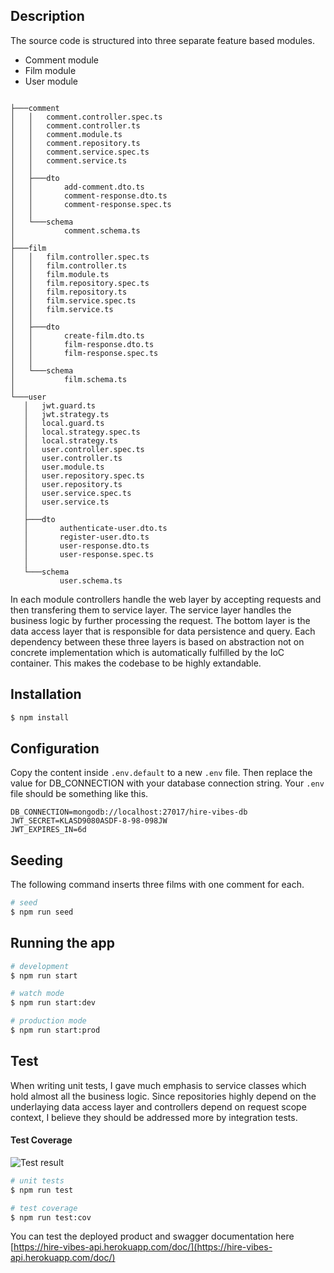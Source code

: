 
## Description

The source code is structured into three separate feature based modules.
- Comment module
- Film module
- User module
 ```

├───comment
│   │   comment.controller.spec.ts
│   │   comment.controller.ts
│   │   comment.module.ts
│   │   comment.repository.ts
│   │   comment.service.spec.ts
│   │   comment.service.ts
│   │
│   ├───dto
│   │       add-comment.dto.ts
│   │       comment-response.dto.ts
│   │       comment-response.spec.ts
│   │
│   └───schema
│           comment.schema.ts
│
├───film
│   │   film.controller.spec.ts
│   │   film.controller.ts
│   │   film.module.ts
│   │   film.repository.spec.ts
│   │   film.repository.ts
│   │   film.service.spec.ts
│   │   film.service.ts
│   │
│   ├───dto
│   │       create-film.dto.ts
│   │       film-response.dto.ts
│   │       film-response.spec.ts
│   │
│   └───schema
│           film.schema.ts
│
└───user
    │   jwt.guard.ts
    │   jwt.strategy.ts
    │   local.guard.ts
    │   local.strategy.spec.ts
    │   local.strategy.ts
    │   user.controller.spec.ts
    │   user.controller.ts
    │   user.module.ts
    │   user.repository.spec.ts
    │   user.repository.ts
    │   user.service.spec.ts
    │   user.service.ts
    │
    ├───dto
    │       authenticate-user.dto.ts
    │       register-user.dto.ts
    │       user-response.dto.ts
    │       user-response.spec.ts
    │
    └───schema
            user.schema.ts
 ```
In each module controllers handle the web layer by accepting requests and then transfering them to service layer. The service layer handles the business logic by further processing the request. The bottom layer is the data access layer that is responsible for data persistence and query. Each dependency between these three layers is based on abstraction not on concrete implementation which is automatically fulfilled by the IoC container. This makes the codebase to be highly extandable.

## Installation

```bash
$ npm install
```

## Configuration
Copy the content inside `.env.default` to a new `.env` file. Then replace the value for DB_CONNECTION with your database connection string.
Your `.env` file should be something like this.
```env
DB_CONNECTION=mongodb://localhost:27017/hire-vibes-db
JWT_SECRET=KLASD9080ASDF-8-98-098JW
JWT_EXPIRES_IN=6d
```
## Seeding
The following command inserts three films with one comment for each.
```bash
# seed
$ npm run seed
```

## Running the app

```bash
# development
$ npm run start

# watch mode
$ npm run start:dev

# production mode
$ npm run start:prod
```

## Test
When writing unit tests, I gave much emphasis to service classes which hold almost all the business logic. Since repositories highly depend on the underlaying data access layer and controllers depend on request scope context, I believe they should be addressed more by integration tests.

#### Test Coverage
![Test result](https://user-images.githubusercontent.com/26971929/150219163-1bc8e901-8653-4ca9-bebe-fe9f2499125e.png "Test result")
```bash
# unit tests
$ npm run test

# test coverage
$ npm run test:cov
```

You can test the deployed product and swagger documentation here [https://hire-vibes-api.herokuapp.com/doc/](https://hire-vibes-api.herokuapp.com/doc/)
